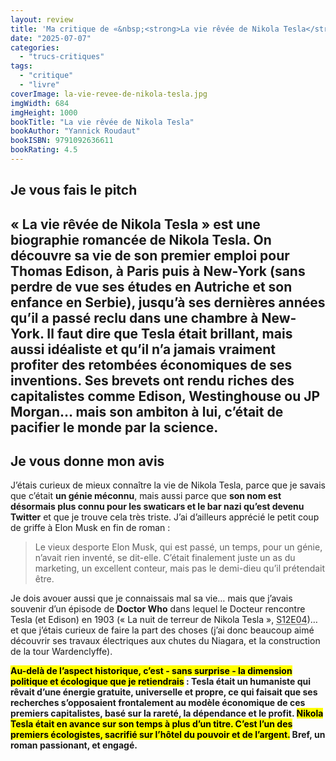 ```yaml
---
layout: review
title: 'Ma critique de «&nbsp;<strong>La vie rêvée de Nikola Tesla</strong>&nbsp;» de <em>Yannick Roudaut</em>'
date: "2025-07-07"
categories: 
  - "trucs-critiques"
tags: 
  - "critique"
  - "livre"
coverImage: la-vie-revee-de-nikola-tesla.jpg
imgWidth: 684
imgHeight: 1000
bookTitle: "La vie rêvée de Nikola Tesla"
bookAuthor: "Yannick Roudaut"
bookISBN: 9791092636611             
bookRating: 4.5
---
```


<h2>Je vous fais le pitch<h2>

<p>«&nbsp;La vie rêvée de Nikola Tesla&nbsp;» est <strong>une biographie romancée</strong> de Nikola Tesla. On découvre sa vie de son premier emploi pour Thomas Edison, à Paris puis à New-York (sans perdre de vue ses études en Autriche et son enfance en Serbie), jusqu’à ses dernières années qu’il a passé reclu dans une chambre à New-York. Il faut dire que Tesla était brillant, mais aussi idéaliste et qu’il n’a jamais vraiment profiter des retombées économiques de ses inventions. Ses brevets ont rendu riches des capitalistes comme Edison, Westinghouse ou JP Morgan… mais <strong>son ambiton à lui, c’était de pacifier le monde par la science</strong>.</p>

<h2>Je vous donne mon avis</h2>

<p>J’étais curieux de mieux connaître la vie de Nikola Tesla, parce que je savais que c’était <strong>un génie méconnu</strong>, mais aussi parce que <strong>son nom est désormais plus connu pour les swaticars et le bar nazi qu’est devenu Twitter</strong> et que je trouve cela très triste. J’ai d’ailleurs apprécié le petit coup de griffe à Elon Musk en fin de roman&nbsp;:</p>
<blockquote class="citation">
    <p>Le vieux desporte Elon Musk, qui est passé, un temps, pour un génie, n’avait rien inventé, se dit-elle. C’était finalement juste un as du marketing, un excellent conteur, mais pas le demi-dieu qu’il prétendait être.</p>
</blockquote>
<p>Je dois avouer aussi que  je connaissais mal sa vie… mais que j’avais souvenir d’un épisode de <strong lang="en">Doctor Who</strong> dans lequel le Docteur rencontre Tesla (et Edison) en 1903 («&nbsp;La nuit de terreur de Nikola Tesla&nbsp;», <abbr title="Saison 12, Épisode 4">S12E04</abbr>)… et que j’étais curieux de faire la part des choses (j’ai donc beaucoup aimé découvrir ses travaux électriques aux chutes du Niagara, et la construction de la tour Wardenclyffe).</p>
<p><strong><mark>Au-delà de l’aspect historique, c’est  - sans surprise - la dimension politique et écologique que je retiendrais</mark>&nbsp;: Tesla était un humaniste qui rêvait d’une énergie gratuite, universelle et propre, ce qui faisait que ses recherches s’opposaient frontalement au modèle économique de ces premiers capitalistes, basé sur la rareté, la dépendance et le profit. <mark>Nikola Tesla était en avance sur son temps à plus d’un titre. C’est l’un des premiers écologistes, sacrifié sur l’hôtel du pouvoir et de l’argent.</mark> Bref, un roman passionant, et engagé.</strong></p>
